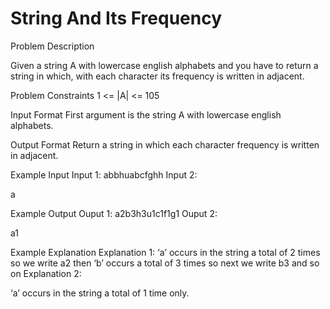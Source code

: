 # String And Its Frequency

Problem Description
 
 
 Given a string A with lowercase english alphabets and you have to return a string in which, with each character its frequency is written in adjacent.



Problem Constraints
1 <= |A| <= 105


Input Format
First argument is the string A with lowercase english alphabets.


Output Format
Return a string in which each character frequency is written in adjacent.


Example Input
Input 1:
abbhuabcfghh
Input 2:

a


Example Output
Ouput 1:
a2b3h3u1c1f1g1
Ouput 2:

a1


Example Explanation
Explanation 1:
‘a’ occurs in the string a total of 2 times so we write a2 then ‘b’ occurs a total of 3 times so next we write b3 and so on
Explanation 2:

‘a’ occurs in the string a total of 1 time only.
